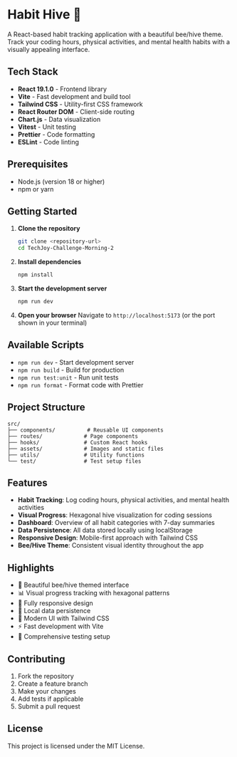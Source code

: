 # Habit Hive 🐝

A React-based habit tracking application with a beautiful bee/hive theme. Track your coding hours, physical activities, and mental health habits with a visually appealing interface.

## Tech Stack

- **React 19.1.0** - Frontend library
- **Vite** - Fast development and build tool
- **Tailwind CSS** - Utility-first CSS framework
- **React Router DOM** - Client-side routing
- **Chart.js** - Data visualization
- **Vitest** - Unit testing
- **Prettier** - Code formatting
- **ESLint** - Code linting

## Prerequisites

- Node.js (version 18 or higher)
- npm or yarn

## Getting Started

1. **Clone the repository**
   ```bash
   git clone <repository-url>
   cd TechJoy-Challenge-Morning-2
   ```

2. **Install dependencies**
   ```bash
   npm install
   ```

3. **Start the development server**
   ```bash
   npm run dev
   ```

4. **Open your browser**
   Navigate to `http://localhost:5173` (or the port shown in your terminal)

## Available Scripts

- `npm run dev` - Start development server
- `npm run build` - Build for production
- `npm run test:unit` - Run unit tests
- `npm run format` - Format code with Prettier

## Project Structure

```
src/
├── components/          # Reusable UI components
├── routes/             # Page components
├── hooks/              # Custom React hooks
├── assets/             # Images and static files
├── utils/              # Utility functions
└── test/               # Test setup files
```

## Features

- **Habit Tracking**: Log coding hours, physical activities, and mental health activities
- **Visual Progress**: Hexagonal hive visualization for coding sessions
- **Dashboard**: Overview of all habit categories with 7-day summaries
- **Data Persistence**: All data stored locally using localStorage
- **Responsive Design**: Mobile-first approach with Tailwind CSS
- **Bee/Hive Theme**: Consistent visual identity throughout the app

## Highlights

- 🐝 Beautiful bee/hive themed interface
- 📊 Visual progress tracking with hexagonal patterns
- 📱 Fully responsive design
- 💾 Local data persistence
- 🎨 Modern UI with Tailwind CSS
- ⚡ Fast development with Vite
- 🧪 Comprehensive testing setup

## Contributing

1. Fork the repository
2. Create a feature branch
3. Make your changes
4. Add tests if applicable
5. Submit a pull request

## License

This project is licensed under the MIT License.
